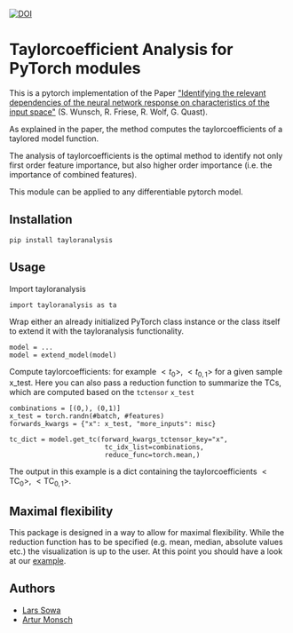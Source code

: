 [![DOI](https://zenodo.org/badge/DOI/10.5281/zenodo.14998996.svg)](https://doi.org/10.5281/zenodo.14998996)


# Taylorcoefficient Analysis for PyTorch modules
This is a pytorch implementation of the Paper
["Identifying the relevant dependencies of the neural network response on characteristics of the input space"](https://arxiv.org/abs/1803.08782)
(S. Wunsch, R. Friese, R. Wolf, G. Quast).

As explained in the paper, the method computes the taylorcoefficients of a taylored model function.

The analysis of taylorcoefficients is the optimal method to identify not only first order feature importance, but also higher order importance (i.e. the importance of combined features).

This module can be applied to any differentiable pytorch model.

## Installation

```
pip install tayloranalysis
```

## Usage

Import tayloranalysis
```
import tayloranalysis as ta
```
Wrap either an already initialized PyTorch class instance or the class itself to extend it with the tayloranalysis functionality.
```
model = ...
model = extend_model(model)
```
Compute taylorcoefficients: for example $<t_{0}>$, $<t_{0,1}>$ for a given sample x_test.
Here you can also pass a reduction function to summarize the TCs, which are computed based on the `tctensor` `x_test`
```
combinations = [(0,), (0,1)]
x_test = torch.randn(#batch, #features)
forwards_kwargs = {"x": x_test, "more_inputs": misc}

tc_dict = model.get_tc(forward_kwargs_tctensor_key="x",
                        tc_idx_list=combinations, 
                        reduce_func=torch.mean,)
```
The output in this example is a dict containing the taylorcoefficients $<\mathrm{TC}_{0}>$, $<\mathrm{TC}_{0,1}>$.

## Maximal flexibility

This package is designed in a way to allow for maximal flexibility. While the reduction function has to be specified (e.g. mean, median, absolute values etc.) the visualization is up to the user. At this point you should have a look at our [example](example/example.ipynb).


## Authors
- [Lars Sowa](https://github.com/lsowa)
- [Artur Monsch](https://github.com/a-monsch)
